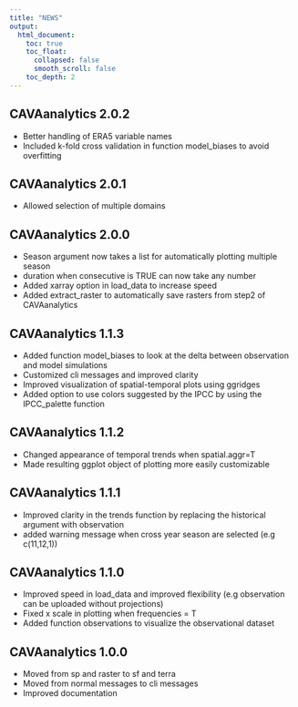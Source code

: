 ```yaml
---
title: "NEWS"
output:
  html_document:
    toc: true
    toc_float:
      collapsed: false
      smooth_scroll: false
    toc_depth: 2
---
```


## CAVAanalytics 2.0.2
- Better handling of ERA5 variable names
- Included k-fold cross validation in function model_biases to avoid overfitting


## CAVAanalytics 2.0.1
- Allowed selection of multiple domains

## CAVAanalytics 2.0.0
- Season argument now takes a list for automatically plotting multiple season
- duration when consecutive is TRUE can now take any number
- Added xarray option in load_data to increase speed
- Added extract_raster to automatically save rasters from step2 of CAVAanalytics

## CAVAanalytics 1.1.3
- Added function model_biases to look at the delta between observation and model simulations
- Customized cli messages and improved clarity
- Improved visualization of spatial-temporal plots using ggridges
- Added option to use colors suggested by the IPCC by using the IPCC_palette function

## CAVAanalytics 1.1.2
- Changed appearance of temporal trends when spatial.aggr=T
- Made resulting ggplot object of plotting more easily customizable 

## CAVAanalytics 1.1.1
- Improved clarity in the trends function by replacing the historical argument with observation
- added warning message when cross year season are selected (e.g c(11,12,1))

## CAVAanalytics 1.1.0

- Improved speed in load_data and improved flexibility (e.g observation can be uploaded without projections)
- Fixed  x scale in plotting when frequencies = T
- Added function observations to visualize the observational dataset

## CAVAanalytics 1.0.0

- Moved from sp and raster to sf and terra
- Moved from normal messages to cli messages
- Improved documentation
